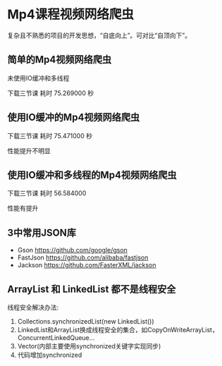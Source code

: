 # Mp4课程视频网络爬虫

复杂且不熟悉的项目的开发思想，“自底向上”。可对比“自顶向下”。

## 简单的Mp4视频网络爬虫

未使用IO缓冲和多线程

下载三节课 耗时 75.269000 秒

## 使用IO缓冲的Mp4视频网络爬虫

下载三节课 耗时 75.471000 秒

性能提升不明显

## 使用IO缓冲和多线程的Mp4视频网络爬虫

下载三节课 耗时 56.584000

性能有提升

## 3中常用JSON库

+ Gson https://github.com/google/gson
+ FastJson https://github.com/alibaba/fastjson
+ Jackson https://github.com/FasterXML/jackson

## ArrayList 和 LinkedList 都不是线程安全

线程安全解决办法:

1. Collections.synchronizedList(new LinkedList<String>())
2. LinkedList和ArrayList换成线程安全的集合，如CopyOnWriteArrayList，ConcurrentLinkedQueue...
3. Vector(内部主要使用synchronized关键字实现同步)
4. 代码增加synchronized
